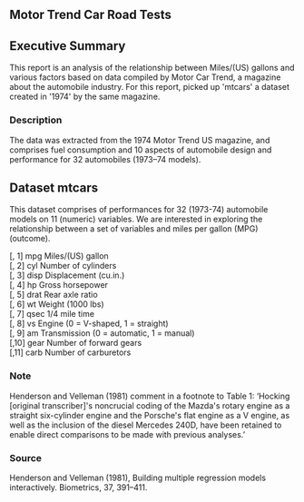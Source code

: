 ## Motor Trend Car Road Tests

## Executive Summary
This report is an analysis of the relationship between Miles/(US) gallons and various factors based on data compiled by Motor Car Trend, a magazine about the automobile industry. For this report, picked up 'mtcars' a dataset created in '1974' by the same magazine.

### Description
The data was extracted from the 1974 Motor Trend US magazine, and comprises fuel consumption and 10 aspects of automobile design and performance for 32 automobiles (1973–74 models).  

## Dataset mtcars
This dataset comprises of performances for 32 (1973-74) automobile models on 11 (numeric) variables. We are interested in exploring the relationship between a set of variables and miles per gallon (MPG) (outcome). 
  
[, 1]	mpg	Miles/(US) gallon  
[, 2]	cyl	Number of cylinders  
[, 3]	disp	Displacement (cu.in.)  
[, 4]	hp	Gross horsepower  
[, 5]	drat	Rear axle ratio  
[, 6]	wt	Weight (1000 lbs)  
[, 7]	qsec	1/4 mile time  
[, 8]	vs	Engine (0 = V-shaped, 1 = straight)  
[, 9]	am	Transmission (0 = automatic, 1 = manual)  
[,10]	gear	Number of forward gears  
[,11]	carb	Number of carburetors  

### Note
Henderson and Velleman (1981) comment in a footnote to Table 1: ‘Hocking [original transcriber]'s noncrucial coding of the Mazda's rotary engine as a straight six-cylinder engine and the Porsche's flat engine as a V engine, as well as the inclusion of the diesel Mercedes 240D, have been retained to enable direct comparisons to be made with previous analyses.’

### Source
Henderson and Velleman (1981), Building multiple regression models interactively. Biometrics, 37, 391–411.
